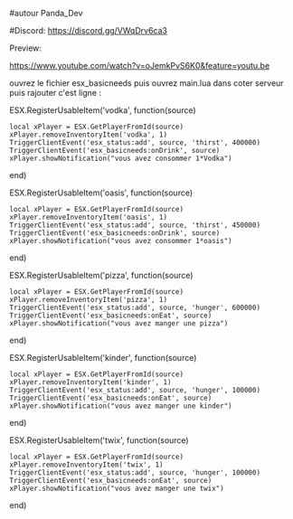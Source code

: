 #autour Panda_Dev

#Discord: https://discord.gg/VWqDrv6ca3

Preview:


https://www.youtube.com/watch?v=oJemkPvS6K0&feature=youtu.be

ouvrez le fichier esx_basicneeds puis ouvrez main.lua dans coter serveur puis rajouter c'est ligne :


ESX.RegisterUsableItem('vodka', function(source)

	local xPlayer = ESX.GetPlayerFromId(source)
	xPlayer.removeInventoryItem('vodka', 1)
	TriggerClientEvent('esx_status:add', source, 'thirst', 400000)
	TriggerClientEvent('esx_basicneeds:onDrink', source)
	xPlayer.showNotification("vous avez consommer 1*Vodka")
end)

ESX.RegisterUsableItem('oasis', function(source)

	local xPlayer = ESX.GetPlayerFromId(source)
	xPlayer.removeInventoryItem('oasis', 1)
	TriggerClientEvent('esx_status:add', source, 'thirst', 450000)
	TriggerClientEvent('esx_basicneeds:onDrink', source)
	xPlayer.showNotification("vous avez consommer 1*oasis")
	
end)

ESX.RegisterUsableItem('pizza', function(source)

	local xPlayer = ESX.GetPlayerFromId(source)
	xPlayer.removeInventoryItem('pizza', 1)
	TriggerClientEvent('esx_status:add', source, 'hunger', 600000)
	TriggerClientEvent('esx_basicneeds:onEat', source)
	xPlayer.showNotification("vous avez manger une pizza")
	
end)


ESX.RegisterUsableItem('kinder', function(source)

	local xPlayer = ESX.GetPlayerFromId(source)
	xPlayer.removeInventoryItem('kinder', 1)
	TriggerClientEvent('esx_status:add', source, 'hunger', 100000)
	TriggerClientEvent('esx_basicneeds:onEat', source)
	xPlayer.showNotification("vous avez manger une kinder")
	
end)

ESX.RegisterUsableItem('twix', function(source)

	local xPlayer = ESX.GetPlayerFromId(source)
	xPlayer.removeInventoryItem('twix', 1)
	TriggerClientEvent('esx_status:add', source, 'hunger', 100000)
	TriggerClientEvent('esx_basicneeds:onEat', source)
	xPlayer.showNotification("vous avez manger une twix")
	
end)


